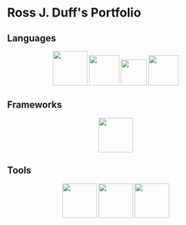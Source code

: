 # Ross J. Duff's Portfolio

## Languages

<p align="center">
  <img src="{{ site.baseurl }}/img/cython_logo.png" width="80" />
  <img src="{{ site.baseurl }}/img/c_logo.png" width="70" /> 
  <img src="{{ site.baseurl }}/img/python_logo.png" width="60" />
  <img src="{{ site.baseurl }}/img/Ada_Mascot_with_slogan.png" width="70" />
</p>


## Frameworks
<p align="center">
  <img src="{{ site.baseurl }}/img/dragonfly-rainbow.png" width="80" />
</p>


## Tools
<p align="center">
  <img src="{{ site.baseurl }}/img/cProfile_icon.png" width="80" />
  <img src="{{ site.baseurl }}/img/spss_logo.png" width="80" />
  <img src="{{ site.baseurl }}/img/vertical-logo-monochromatic.png" width="80" />
</p>

